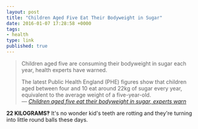 ```yaml
---
layout: post
title: "Children Aged Five Eat Their Bodyweight in Sugar"
date: 2016-01-07 17:28:58 +0000
tags:
- health
type: link
published: true
---
```


> Children aged five are consuming their bodyweight in sugar each year, health experts have warned.
>
> The latest Public Health England (PHE) figures show that children aged between four and 10 eat around 22kg of sugar every year, equivalent to the average weight of a five-year-old.  
> <cite>— [Children aged five eat their bodyweight in sugar, experts warn](http://www.independent.co.uk/life-style/health-and-families/health-news/children-aged-five-eat-their-bodyweight-in-sugar-experts-warn-a6795346.html)</cite>

**22 KILOGRAMS‽** It's no wonder kid's teeth are rotting and they're turning into little round balls these days.
